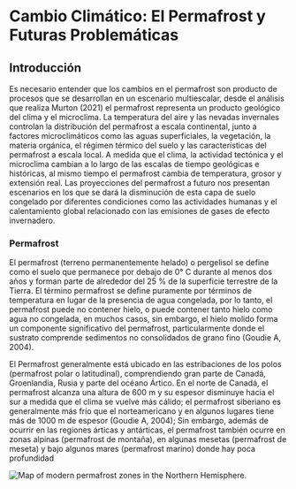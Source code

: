# Cambio Climático: El Permafrost y Futuras Problemáticas 

## Introducción 
Es necesario entender que los cambios en el permafrost son producto de procesos que se desarrollan en un escenario multiescalar, desde el análisis que realiza Murton (2021) el permafrost representa un producto geológico del clima y el microclima. La temperatura del aire y las nevadas invernales controlan la distribución del permafrost a escala continental, junto a factores microclimáticos como las aguas superficiales, la vegetación, la materia orgánica, el régimen térmico del suelo y las características del permafrost a escala local. A medida que el clima, la actividad tectónica y el microclima cambian a lo largo de las escalas de tiempo geológicas e históricas, al mismo tiempo el permafrost cambia de temperatura, grosor y extensión real. Las proyecciones del permafrost a futuro nos presentan escenarios en los que se dará la disminución de esta capa de suelo congelado por diferentes condiciones como las actividades humanas y el calentamiento global relacionado con las emisiones de gases de efecto invernadero. 

### Permafrost 
El permafrost (terreno permanentemente helado) o pergelisol se define como el suelo que permanece por debajo de 0° C durante al menos dos años y forman parte de alrededor del 25 % de la superficie terrestre de la Tierra. El término permafrost se define puramente por términos de temperatura en lugar de la presencia de agua congelada, por lo tanto, el permafrost puede no contener hielo, o puede contener tanto hielo como agua no congelada, en muchos casos, sin embargo, el hielo molido forma un componente significativo del permafrost, particularmente donde el sustrato comprende sedimentos no consolidados de grano fino (Goudie A, 2004).

El Permafrost generalmente está ubicado en las estribaciones de los polos (permafrost polar o latitudinal), comprendiendo gran parte de Canadá, Groenlandia, Rusia y parte del océano Ártico. En el norte de Canadá, el permafrost alcanza una altura de 600 m y su espesor disminuye hacia el sur a medida que el clima se vuelve más cálido; el permafrost siberiano es generalmente más frío que el norteamericano y en algunos lugares tiene más de 1000 m de espesor (Goudie A, 2004); Sin embargo, además de ocurrir en las regiones árticas y antárticas, el permafrost también ocurre en zonas alpinas (permafrost de montaña), en algunas mesetas (permafrost de meseta) y bajo algunos mares (permafrost marino) donde hay poca profundidad 

![Map of modern permafrost zones in the Northern Hemisphere.](https://ars.els-cdn.com/content/image/3-s2.0-B9780128215753000141-f14-01-9780128215753.jpg)
